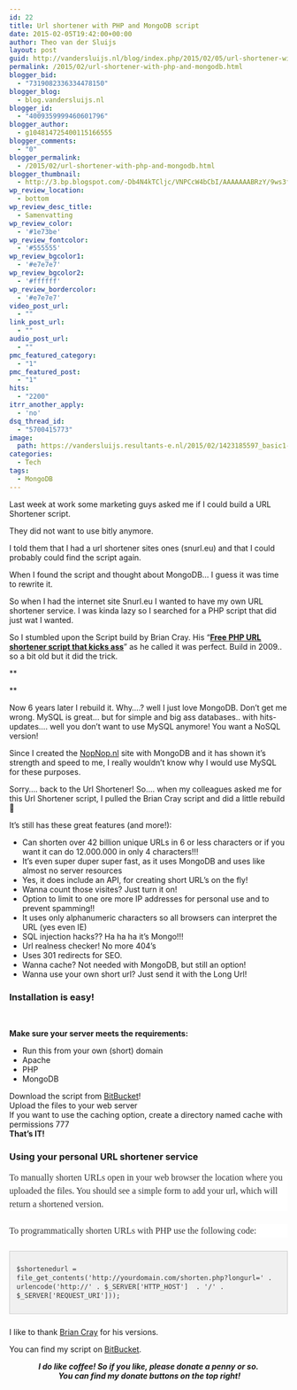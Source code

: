 ```yaml
---
id: 22
title: Url shortener with PHP and MongoDB script
date: 2015-02-05T19:42:00+00:00
author: Theo van der Sluijs
layout: post
guid: http://vandersluijs.nl/blog/index.php/2015/02/05/url-shortener-with-php-and-mongodb/
permalink: /2015/02/url-shortener-with-php-and-mongodb.html
blogger_bid:
  - "7319082336334478150"
blogger_blog:
  - blog.vandersluijs.nl
blogger_id:
  - "4009359999460601796"
blogger_author:
  - g104814725400115166555
blogger_comments:
  - "0"
blogger_permalink:
  - /2015/02/url-shortener-with-php-and-mongodb.html
blogger_thumbnail:
  - http://3.bp.blogspot.com/-Db4N4kTCljc/VNPCcW4bCbI/AAAAAAABRzY/9ws3flksoAs/s1600/1423185597_basic1-029_url_web_address-512.png
wp_review_location:
  - bottom
wp_review_desc_title:
  - Samenvatting
wp_review_color:
  - '#1e73be'
wp_review_fontcolor:
  - '#555555'
wp_review_bgcolor1:
  - '#e7e7e7'
wp_review_bgcolor2:
  - '#ffffff'
wp_review_bordercolor:
  - '#e7e7e7'
video_post_url:
  - ""
link_post_url:
  - ""
audio_post_url:
  - ""
pmc_featured_category:
  - "1"
pmc_featured_post:
  - "1"
hits:
  - "2200"
itrr_another_apply:
  - 'no'
dsq_thread_id:
  - "5700415773"
image: 
  path: https://vandersluijs.resultants-e.nl/2015/02/1423185597_basic1-029_url_web_address-512.png
categories:
  - Tech
tags:
  - MongoDB
---
```

<div class="separator" style="clear: both; text-align: left;">
  Last week at work some marketing guys asked me if I could build a URL Shortener script.
</div>

They did not want to use bitly anymore.

I told them that I had a url shortener sites ones (snurl.eu) and that I could probably could find the script again.

When I found the script and thought about MongoDB&#8230; I guess it was time to rewrite it.
  
<!--more-->

So when I had the internet site Snurl.eu I wanted to have my own URL shortener service. I was kinda lazy so I searched for a PHP script that did just wat I wanted.

So I stumbled upon the Script build by Brian Cray. His &#8220;**<a href="http://briancray.com/posts/free-php-url-shortener-script/" target="_blank" rel="nofollow">Free PHP URL shortener script that kicks ass</a>**&#8221; as he called it was perfect. Build in 2009.. so a bit old but it did the trick.
  
**
  
** 
  
Now 6 years later I rebuild it. Why&#8230;.? well I just love MongoDB. Don&#8217;t get me wrong. MySQL is great&#8230; but for simple and big ass databases.. with hits-updates&#8230;. well you don&#8217;t want to use MySQL anymore! You want a NoSQL version!

Since I created the [NopNop.nl](http://www.nopnop.nl/) site with MongoDB and it has shown it&#8217;s strength and speed to me, I really wouldn&#8217;t know why I would use MySQL for these purposes.

Sorry&#8230;. back to the Url Shortener! So&#8230;. when my colleagues asked me for this Url Shortener script, I pulled the Brian Cray script and did a little rebuild 🙂

It&#8217;s still has these great features (and more!):

  * Can shorten over 42 billion unique URLs in 6 or less characters or if you want it can do 12.000.000 in only 4 characters!!!
  * It&#8217;s even super duper super fast, as it uses MongoDB and uses like almost no server resources
  * Yes, it does include an API, for creating short URL&#8217;s on the fly!
  * Wanna count those visites? Just turn it on!
  * Option to limit to one ore more IP addresses for personal use and to prevent spamming!!
  * It uses only alphanumeric characters so all browsers can interpret the URL (yes even IE)
  * SQL injection hacks?? Ha ha ha it&#8217;s Mongo!!!
  * Url realness checker! No more 404&#8217;s
  * Uses 301 redirects for SEO.
  * Wanna cache? Not needed with MongoDB, but still an option!
  * Wanna use your own short url? Just send it with the Long Url!

### Installation is easy!

&nbsp;

<div>
  <b>Make sure your server meets the requirements:</b>
</div>

<div>
  <div>
    <ul>
      <li>
        Run this from your own (short) domain
      </li>
      <li>
        Apache
      </li>
      <li>
        PHP
      </li>
      <li>
        MongoDB
      </li>
    </ul>
  </div>
  
  <div>
  </div>
  
  <div>
    Download the script from <a href="https://bitbucket.org/tvdsluijs/url-shortener-php-mongodb">BitBucket</a>!
  </div>
  
  <div>
    Upload the files to your web server
  </div>
  
  <div>
  </div>
  
  <div>
    If you want to use the caching option, create a directory named cache with permissions 777
  </div>
</div>

<div>
</div>

<div>
  <b>That&#8217;s IT!</b>
</div>

<div>
</div>

<div>
  <h3>
    Using your personal URL shortener service
  </h3>
  
  <div style="background-color: white; box-sizing: border-box; color: #333333; font-family: 'Roboto Slab', serif; font-size: 16px; line-height: 24px; margin-bottom: 24px; position: relative;">
    To manually shorten URLs open in your web browser the location where you uploaded the files. You should see a simple form to add your url, which will return a shortened version.
  </div>
  
  <div style="background-color: white; box-sizing: border-box; color: #333333; font-family: 'Roboto Slab', serif; font-size: 16px; line-height: 24px; margin-bottom: 24px; position: relative;">
    To programmatically shorten URLs with PHP use the following code:
  </div>
  
  <div class="highlight" style="background: #f0f0f0; border: 1px solid #cccccc; box-sizing: border-box; color: #333333; font-family: 'Roboto Slab', serif; font-size: 16px; line-height: 24px; margin-bottom: 24px; min-width: 100%; overflow: hidden; padding: 12px; position: relative;">
    <pre style="box-sizing: border-box; font-family: monospace, serif; font-size: 12px; line-height: 16px; position: relative; white-space: pre-wrap; word-wrap: break-word;">$shortenedurl = file_get_contents('http://yourdomain.com/shorten.php?longurl=' . urlencode('http://' . $_SERVER['HTTP_HOST']  . '/' . $_SERVER['REQUEST_URI']));</pre>
  </div>
</div>

I like to thank <a href="https://github.com/briancray/PHP-URL-Shortener" target="_blank" rel="nofollow">Brian Cray</a> for his versions.

You can find my script on [BitBucket](https://bitbucket.org/tvdsluijs/url-shortener-php-mongodb).

<div style="text-align: center;">
  <b><i>I do like coffee! So if you like, please donate a penny or so.</i></b>
</div>

<div style="text-align: center;">
  <b><i> You can find my donate buttons on the top right!</i></b>
</div>